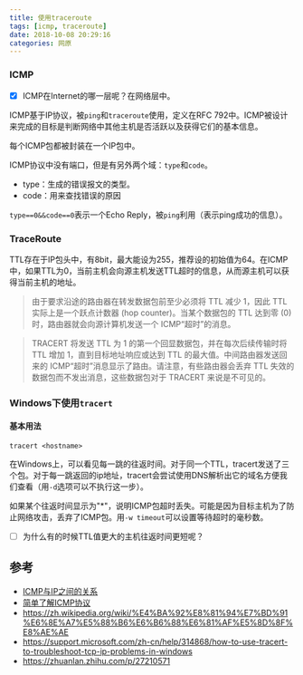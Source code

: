```yaml
---
title: 使用traceroute
tags: [icmp, traceroute]
date: 2018-10-08 20:29:16
categories: 网原
---
```


### ICMP

- [x] ICMP在Internet的哪一层呢？在网络层中。

ICMP基于IP协议，被`ping`和`traceroute`使用，定义在RFC 792中。ICMP被设计来完成的目标是判断网络中其他主机是否活跃以及获得它们的基本信息。

每个ICMP包都被封装在一个IP包中。

ICMP协议中没有端口，但是有另外两个域：`type`和`code`。

- type：生成的错误报文的类型。
- code：用来查找错误的原因

`type==0&&code==0`表示一个Echo Reply，被`ping`利用（表示ping成功的信息）。

### TraceRoute

TTL存在于IP包头中，有8bit，最大能设为255，推荐设的初始值为64。在ICMP中，如果TTL为0，当前主机会向源主机发送TTL超时的信息，从而源主机可以获得当前主机的地址。

> 由于要求沿途的路由器在转发数据包前至少必须将 TTL 减少 1，因此 TTL 实际上是一个跃点计数器 (hop counter)。当某个数据包的 TTL 达到零 (0) 时，路由器就会向源计算机发送一个 ICMP“超时”的消息。

> TRACERT 将发送 TTL 为 1 的第一个回显数据包，并在每次后续传输时将 TTL 增加 1，直到目标地址响应或达到 TTL 的最大值。中间路由器发送回来的 ICMP“超时”消息显示了路由。请注意，有些路由器会丢弃 TTL 失效的数据包而不发出消息，这些数据包对于 TRACERT 来说是不可见的。

### Windows下使用`tracert`

#### 基本用法

`tracert <hostname>	`

在Windows上，可以看见每一跳的往返时间。对于同一个TTL，tracert发送了三个包。对于每一跳返回的ip地址，tracert会尝试使用DNS解析出它的域名方便我们查看（用`-d`选项可以不执行这一步）。

如果某个往返时间显示为"*"，说明ICMP包超时丢失。可能是因为目标主机为了防止网络攻击，丢弃了ICMP包。用`-w timeout`可以设置等待超时的毫秒数。

- [ ] 为什么有的时候TTL值更大的主机往返时间更短呢？

## 参考

- [ICMP与IP之间的关系](http://blog.sina.com.cn/s/blog_141bede520102wt00.html)
- [简单了解ICMP协议](https://blog.csdn.net/xionghuixionghui/article/details/70489246)
- https://zh.wikipedia.org/wiki/%E4%BA%92%E8%81%94%E7%BD%91%E6%8E%A7%E5%88%B6%E6%B6%88%E6%81%AF%E5%8D%8F%E8%AE%AE
- https://support.microsoft.com/zh-cn/help/314868/how-to-use-tracert-to-troubleshoot-tcp-ip-problems-in-windows
- https://zhuanlan.zhihu.com/p/27210571